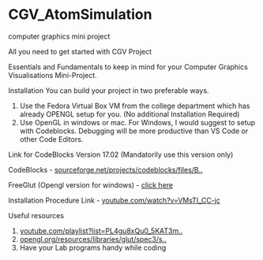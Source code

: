 # CGV_AtomSimulation
computer graphics mini project


All you need to get started with CGV Project

Essentials and Fundamentals to keep in mind for your Computer Graphics Visualisations Mini-Project.

Installation
You can build your project in two preferable ways.

1. Use the Fedora Virtual Box VM from the college department which has already OPENGL setup for you. (No additional Installation Required)
2. Use OpenGL in windows or mac.
For Windows, I would suggest to setup with Codeblocks. Debugging will be more productive than VS Code or other Code Editors.

Link for CodeBlocks Version 17.02 (Mandatorily use this version only)

CodeBlocks - [sourceforge.net/projects/codeblocks/files/B..](https://sourceforge.net/projects/codeblocks/files/Binaries/17.12/Windows/codeblocks-17.12mingw-setup.exe/download)

FreeGlut (Opengl version for windows) - [click here](http://freeglut.sourceforge.net/)

Installation Procedure Link - [youtube.com/watch?v=VMsTI_CC-jc](https://www.youtube.com/watch?v=VMsTI_CC-jc)

Useful resources
1. [youtube.com/playlist?list=PL4gu8xQu0_5KAT3m..](https://www.youtube.com/playlist?list=PL4gu8xQu0_5KAT3muGCsG3stAfIXcS_Zh)
2. [opengl.org/resources/libraries/glut/spec3/s..](https://www.opengl.org/resources/libraries/glut/spec3/spec3.html)
3. Have your Lab programs handy while coding
